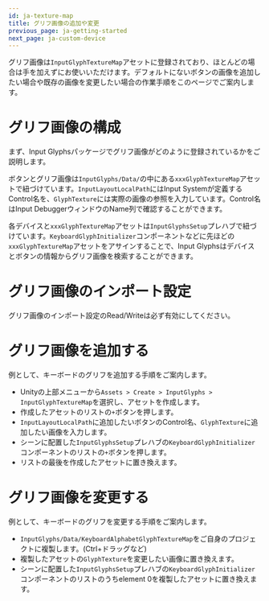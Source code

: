 ```yaml
---
id: ja-texture-map
title: グリフ画像の追加や変更
previous_page: ja-getting-started
next_page: ja-custom-device
---
```


グリフ画像は`InputGlyphTextureMap`アセットに登録されており、ほとんどの場合は手を加えずにお使いいただけます。デフォルトにないボタンの画像を追加したい場合や既存の画像を変更したい場合の作業手順をこのページでご案内します。

# グリフ画像の構成
まず、Input Glyphsパッケージでグリフ画像がどのように登録されているかをご説明します。

ボタンとグリフ画像は`InputGlyphs/Data/`の中にある`xxxGlyphTextureMap`アセットで紐づけています。`InputLayoutLocalPath`にはInput Systemが定義するControl名を、`GlyphTexture`には実際の画像の参照を入力しています。Control名はInput DebuggerウィンドウのName列で確認することができます。

各デバイスと`xxxGlyphTextureMap`アセットは`InputGlyphsSetup`プレハブで紐づけています。`KeyboardGlyphInitializer`コンポーネントなどに先ほどの`xxxGlyphTextureMap`アセットをアサインすることで、Input Glyphsはデバイスとボタンの情報からグリフ画像を検索することができます。

# グリフ画像のインポート設定
グリフ画像のインポート設定のRead/Writeは必ず有効にしてください。

# グリフ画像を追加する
例として、キーボードのグリフを追加する手順をご案内します。
- Unityの上部メニューから`Assets > Create > InputGlyphs > InputGlyphTextureMap`を選択し、アセットを作成します。
- 作成したアセットのリストの`+`ボタンを押します。
- `InputLayoutLocalPath`に追加したいボタンのControl名、`GlyphTexture`に追加したい画像を入力します。
- シーンに配置した`InputGlyphsSetup`プレハブの`KeyboardGlyphInitializer`コンポーネントのリストの`+`ボタンを押します。
- リストの最後を作成したアセットに置き換えます。

# グリフ画像を変更する
例として、キーボードのグリフを変更する手順をご案内します。
- `InputGlyphs/Data/KeyboardAlphabetGlyphTextureMap`をご自身のプロジェクトに複製します。(Ctrl+ドラッグなど)
- 複製したアセットの`GlyphTexture`を変更したい画像に置き換えます。
- シーンに配置した`InputGlyphsSetup`プレハブの`KeyboardGlyphInitializer`コンポーネントのリストのうちelement 0を複製したアセットに置き換えます。
